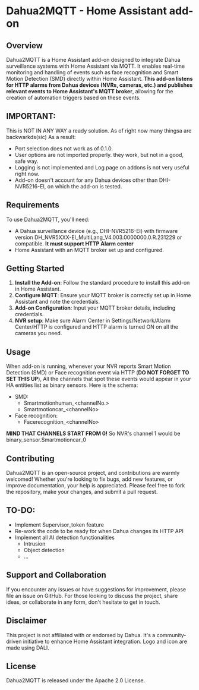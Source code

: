 # Dahua2MQTT - Home Assistant add-on

## Overview
Dahua2MQTT is a Home Assistant add-on designed to integrate Dahua surveillance systems with Home Assistant via MQTT. It enables real-time monitoring and handling of events such as face recognition and Smart Motion Detection (SMD) directly within Home Assistant. **This add-on listens for HTTP alarms from Dahua devices (NVRs, cameras, etc.) and publishes relevant events to Home Assistant's MQTT broker**, allowing for the creation of automation triggers based on these events.

## IMPORTANT:
This is NOT IN ANY WAY a ready solution. As of right now many thingsa are backwarkds(sic) As a result:
- Port selection does not work as of 0.1.0.
- User options are not imported properly. they work, but not in a good, safe way.
- Logging is not implemented and Log page on addons is not very useful right now.
- Add-on doesn't account for any Dahua devices other than DHI-NVR5216-EI, on which the add-on is tested.

## Requirements
To use Dahua2MQTT, you'll need:
- A Dahua surveillance device (e.g., DHI-NVR5216-EI) with firmware version DH_NVR5XXX-EI_MultiLang_V4.003.0000000.0.R.231229 or compatible. **It must support HTTP Alarm center**
- Home Assistant with an MQTT broker set up and configured.

## Getting Started
1. **Install the Add-on**: Follow the standard procedure to install this add-on in Home Assistant.
2. **Configure MQTT**: Ensure your MQTT broker is correctly set up in Home Assistant and note the credentials.
3. **Add-on Configuration**: Input your MQTT broker details, including credentials.
4. **NVR setup**: Make sure Alarm Center in Settings/Network/Alarm Center/HTTP is configured and HTTP alarm is turned ON on all the cameras you need.

## Usage
When add-on is running, whenever your NVR reports Smart Motion Detection (SMD) or Face recognition event via HTTP (**DO NOT FORGET TO SET THIS UP**),
All the channels that spot these events would appear in your HA entities list as binary sensors. Here is the schema:
- SMD:
  - Smartmotionhuman_\<channelNo.>
  - Smartmotioncar_\<channelNo>
- Face recognition:
  - Facerecognition_\<channelNo>

**MIND THAT CHANNELS START FROM 0!** So NVR's channel 1 would be binary_sensor.Smartmotioncar_0
## Contributing
Dahua2MQTT is an open-source project, and contributions are warmly welcomed! Whether you're looking to fix bugs, add new features, or improve documentation, your help is appreciated. Please feel free to fork the repository, make your changes, and submit a pull request.

## TO-DO:
- Implement Supervisor_token feature
- Re-work the code to be ready for when Dahua changes its HTTP API
- Implement all AI detection functionalities
  - Intrusion
  - Object detection
  - ...

## Support and Collaboration
If you encounter any issues or have suggestions for improvement, please file an issue on GitHub. For those looking to discuss the project, share ideas, or collaborate in any form, don't hesitate to get in touch.

## Disclaimer
This project is not affiliated with or endorsed by Dahua. It's a community-driven initiative to enhance Home Assistant integration.
Logo and icon are made using DALI.
## License
Dahua2MQTT is released under the Apache 2.0 License.
